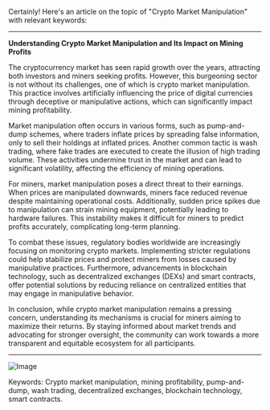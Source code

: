 Certainly! Here's an article on the topic of "Crypto Market Manipulation" with relevant keywords:

---

**Understanding Crypto Market Manipulation and Its Impact on Mining Profits**

The cryptocurrency market has seen rapid growth over the years, attracting both investors and miners seeking profits. However, this burgeoning sector is not without its challenges, one of which is crypto market manipulation. This practice involves artificially influencing the price of digital currencies through deceptive or manipulative actions, which can significantly impact mining profitability.

Market manipulation often occurs in various forms, such as pump-and-dump schemes, where traders inflate prices by spreading false information, only to sell their holdings at inflated prices. Another common tactic is wash trading, where fake trades are executed to create the illusion of high trading volume. These activities undermine trust in the market and can lead to significant volatility, affecting the efficiency of mining operations.

For miners, market manipulation poses a direct threat to their earnings. When prices are manipulated downwards, miners face reduced revenue despite maintaining operational costs. Additionally, sudden price spikes due to manipulation can strain mining equipment, potentially leading to hardware failures. This instability makes it difficult for miners to predict profits accurately, complicating long-term planning.

To combat these issues, regulatory bodies worldwide are increasingly focusing on monitoring crypto markets. Implementing stricter regulations could help stabilize prices and protect miners from losses caused by manipulative practices. Furthermore, advancements in blockchain technology, such as decentralized exchanges (DEXs) and smart contracts, offer potential solutions by reducing reliance on centralized entities that may engage in manipulative behavior.

In conclusion, while crypto market manipulation remains a pressing concern, understanding its mechanisms is crucial for miners aiming to maximize their returns. By staying informed about market trends and advocating for stronger oversight, the community can work towards a more transparent and equitable ecosystem for all participants.

---

![Image](https://github.com/user-attachments/assets/31692037-0104-4703-abd1-696b6a7dd41b)

Keywords: Crypto market manipulation, mining profitability, pump-and-dump, wash trading, decentralized exchanges, blockchain technology, smart contracts.